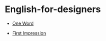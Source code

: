 # English-for-designers

- [One Word](https://github.com/natalia-buzkova/english-for-designers/tree/main/01-one-word/index.md)

- [First Impression](https://github.com/natalia-buzkova/english-for-designers/blob/main/02-first-impression/index.md)
